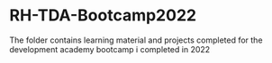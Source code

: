 # RH-TDA-Bootcamp2022

The folder contains learning material and projects completed for the development academy bootcamp i completed in 2022

